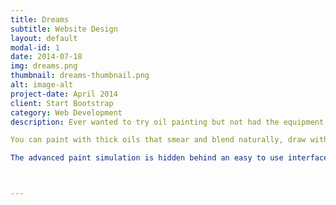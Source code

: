 ```yaml
---
title: Dreams
subtitle: Website Design
layout: default
modal-id: 1
date: 2014-07-18
img: dreams.png
thumbnail: dreams-thumbnail.png
alt: image-alt
project-date: April 2014
client: Start Bootstrap
category: Web Development
description: Ever wanted to try oil painting but not had the equipment and been worried about the mess? Or perhaps you’re an artist with a computer but no desire to learn complex new tools in a digital environment or a digital artist wanting a touch of real media?

You can paint with thick oils that smear and blend naturally, draw with pencil and chalk that reacts to the texture of your canvas, and get realistic results without needing to resort to post-processing techniques. It all happens automatically while you paint.ArtRage is a computer painting package with a difference. It’s designed to bring out your creative side with a set of natural painting and drawing tools that simulate familiar, real world tools. This means you can get straight in to painting without needing to re-learn how to do it.

The advanced paint simulation is hidden behind an easy to use interface that gets out of the way while you paint and gives quick access to the things you need for your current task. It’s like an easel: Put the tools you want on your utility shelf and leave the rest in their box for another day.



---
```

